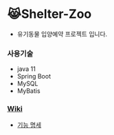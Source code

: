 # 😹Shelter-Zoo
- 유기동물 입양예약 프로젝트 입니다.

### 사용기술
- java 11
- Spring Boot
- MySQL
- MyBatis

### [Wiki](https://github.com/f-lab-edu/Shelter-Zoo/wiki)
- [기능 명세](https://github.com/f-lab-edu/Shelter-Zoo/wiki/%EA%B8%B0%EB%8A%A5-%EB%AA%85%EC%84%B8)
